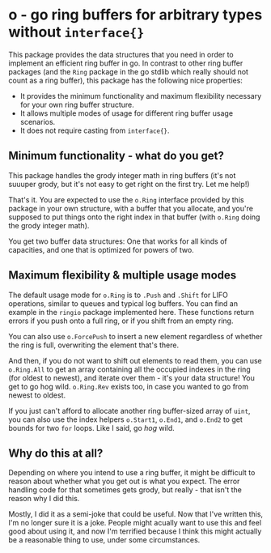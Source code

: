 # o - go ring buffers for arbitrary types without `interface{}`

This package provides the data structures that you need in order to
implement an efficient ring buffer in go. In contrast to other ring
buffer packages (and the `Ring` package in the go stdlib which really
should not count as a ring buffer), this package has the following
nice properties:

* It provides the minimum functionality and maximum flexibility
  necessary for your own ring buffer structure.
* It allows multiple modes of usage for different ring buffer usage
  scenarios.
* It does not require casting from `interface{}`.

## Minimum functionality - what do you get?

This package handles the grody integer math in ring buffers (it's not
suuuper grody, but it's not easy to get right on the first try. Let me
help!)

That's it. You are expected to use the `o.Ring` interface provided by
this package in your own structure, with a buffer that you allocate,
and you're supposed to put things onto the right index in that buffer
(with `o.Ring` doing the grody integer math).

You get two buffer data structures: One that works for all kinds of
capacities, and one that is optimized for powers of two.

## Maximum flexibility & multiple usage modes

The default usage mode for `o.Ring` is to `.Push` and `.Shift` for
LIFO operations, similar to queues and typical log buffers. You can
find an example in the `ringio` package implemented here. These
functions return errors if you push onto a full ring, or if you shift
from an empty ring.

You can also use `o.ForcePush` to insert a new element regardless of
whether the ring is full, overwriting the element that's there.

And then, if you do not want to shift out elements to read them, you
can use `o.Ring.All` to get an array containing all the occupied
indexes in the ring (for oldest to newest), and iterate over them -
it's your data structure! You get to go hog wild. `o.Ring.Rev` exists
too, in case you wanted to go from newest to oldest.

If you just can't afford to allocate another ring buffer-sized array
of `uint`, you can also use the index helpers `o.Start1`, `o.End1`,
and `o.End2` to get bounds for two `for` loops. Like I said, go _hog_
wild.

## Why do this at all?

Depending on where you intend to use a ring buffer, it might be
difficult to reason about whether what you get out is what you
expect. The error handling code for that sometimes gets grody, but
really - that isn't the reason why I did this.

Mostly, I did it as a semi-joke that could be useful. Now that I've
written this, I'm no longer sure it is a joke. People might acually
want to use this and feel good about using it, and now I'm terrified
because I think this might actually be a reasonable thing to use,
under some circumstances.
